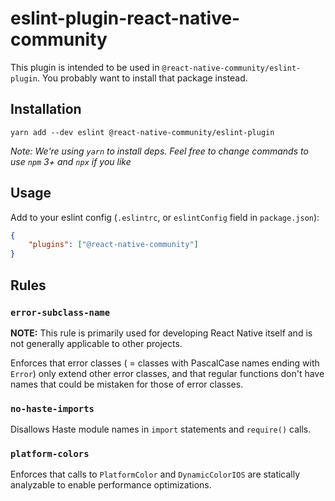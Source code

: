 # eslint-plugin-react-native-community

This plugin is intended to be used in `@react-native-community/eslint-plugin`. You probably want to install that package instead.

## Installation

```
yarn add --dev eslint @react-native-community/eslint-plugin
```

*Note: We're using `yarn` to install deps. Feel free to change commands to use `npm` 3+ and `npx` if you like*

## Usage

Add to your eslint config (`.eslintrc`, or `eslintConfig` field in `package.json`):

```json
{
    "plugins": ["@react-native-community"]
}
```

## Rules

### `error-subclass-name`

**NOTE:** This rule is primarily used for developing React Native itself and is not generally applicable to other projects.

Enforces that error classes ( = classes with PascalCase names ending with `Error`) only extend other error classes, and that regular functions don't have names that could be mistaken for those of error classes.

### `no-haste-imports`

Disallows Haste module names in `import` statements and `require()` calls.

### `platform-colors`

Enforces that calls to `PlatformColor` and `DynamicColorIOS` are statically analyzable to enable performance optimizations.
